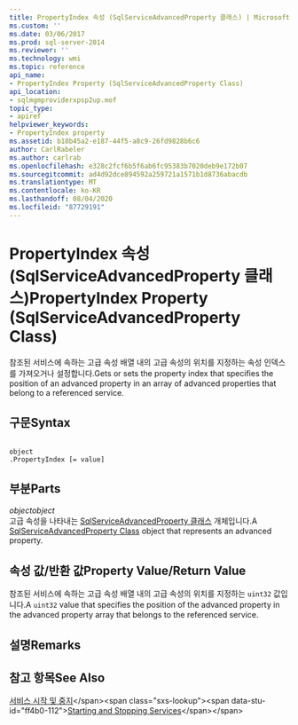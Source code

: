 ```yaml
---
title: PropertyIndex 속성 (SqlServiceAdvancedProperty 클래스) | Microsoft Docs
ms.custom: ''
ms.date: 03/06/2017
ms.prod: sql-server-2014
ms.reviewer: ''
ms.technology: wmi
ms.topic: reference
api_name:
- PropertyIndex Property (SqlServiceAdvancedProperty Class)
api_location:
- sqlmgmproviderxpsp2up.mof
topic_type:
- apiref
helpviewer_keywords:
- PropertyIndex property
ms.assetid: b18b45a2-e187-44f5-a8c9-26fd9828b6c6
author: CarlRabeler
ms.author: carlrab
ms.openlocfilehash: e328c2fcf6b5f6ab6fc95383b7020deb9e172b07
ms.sourcegitcommit: ad4d92dce894592a259721a1571b1d8736abacdb
ms.translationtype: MT
ms.contentlocale: ko-KR
ms.lasthandoff: 08/04/2020
ms.locfileid: "87729191"
---
```

# <a name="propertyindex-property-sqlserviceadvancedproperty-class"></a><span data-ttu-id="ff4b0-102">PropertyIndex 속성(SqlServiceAdvancedProperty 클래스)</span><span class="sxs-lookup"><span data-stu-id="ff4b0-102">PropertyIndex Property (SqlServiceAdvancedProperty Class)</span></span>
  <span data-ttu-id="ff4b0-103">참조된 서비스에 속하는 고급 속성 배열 내의 고급 속성의 위치를 지정하는 속성 인덱스를 가져오거나 설정합니다.</span><span class="sxs-lookup"><span data-stu-id="ff4b0-103">Gets or sets the property index that specifies the position of an advanced property in an array of advanced properties that belong to a referenced service.</span></span>  
  
## <a name="syntax"></a><span data-ttu-id="ff4b0-104">구문</span><span class="sxs-lookup"><span data-stu-id="ff4b0-104">Syntax</span></span>  
  
```  
  
object  
.PropertyIndex [= value]  
```  
  
## <a name="parts"></a><span data-ttu-id="ff4b0-105">부분</span><span class="sxs-lookup"><span data-stu-id="ff4b0-105">Parts</span></span>  
 <span data-ttu-id="ff4b0-106">*object*</span><span class="sxs-lookup"><span data-stu-id="ff4b0-106">*object*</span></span>  
 <span data-ttu-id="ff4b0-107">고급 속성을 나타내는 [SqlServiceAdvancedProperty 클래스](sqlserviceadvancedproperty-class.md) 개체입니다.</span><span class="sxs-lookup"><span data-stu-id="ff4b0-107">A [SqlServiceAdvancedProperty Class](sqlserviceadvancedproperty-class.md) object that represents an advanced property.</span></span>  
  
## <a name="property-valuereturn-value"></a><span data-ttu-id="ff4b0-108">속성 값/반환 값</span><span class="sxs-lookup"><span data-stu-id="ff4b0-108">Property Value/Return Value</span></span>  
 <span data-ttu-id="ff4b0-109">참조된 서비스에 속하는 고급 속성 배열 내의 고급 속성의 위치를 지정하는 `uint32` 값입니다.</span><span class="sxs-lookup"><span data-stu-id="ff4b0-109">A `uint32` value that specifies the position of the advanced property in the advanced property array that belongs to the referenced service.</span></span>  
  
## <a name="remarks"></a><span data-ttu-id="ff4b0-110">설명</span><span class="sxs-lookup"><span data-stu-id="ff4b0-110">Remarks</span></span>  
  
## <a name="see-also"></a><span data-ttu-id="ff4b0-111">참고 항목</span><span class="sxs-lookup"><span data-stu-id="ff4b0-111">See Also</span></span>  
 <span data-ttu-id="ff4b0-112">[서비스 시작 및 중지](https://technet.microsoft.com/library/ms174886\(v=sql.105\).aspx)</span><span class="sxs-lookup"><span data-stu-id="ff4b0-112">[Starting and Stopping Services](https://technet.microsoft.com/library/ms174886\(v=sql.105\).aspx)</span></span>  
  
  
